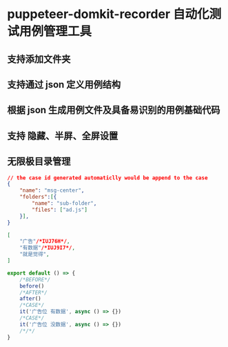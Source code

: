 # puppeteer-domkit-recorder 自动化测试用例管理工具

## 支持添加文件夹

## 支持通过 json 定义用例结构

## 根据 json 生成用例文件及具备易识别的用例基础代码

## 支持 隐藏、半屏、全屏设置

## 无限极目录管理

```json
// the case id generated automaticlly would be append to the case
{
    "name": "msg-center",
    "folders":[{
        "name": "sub-folder",
        "files": ["ad.js"]
    }],
}

[
    "广告"/*IUJ76H*/, 
    "有数据"/*IUJ9I7*/, 
    "就是觉得",
]

```

```javascript
export default () => {
    /*BEFORE*/
    before()
    /*AFTER*/
    after()
    /*CASE*/
    it('广告位 有数据', async () => {})
    /*CASE*/
    it('广告位 没数据', async () => {})
    /*/*/
}
```
